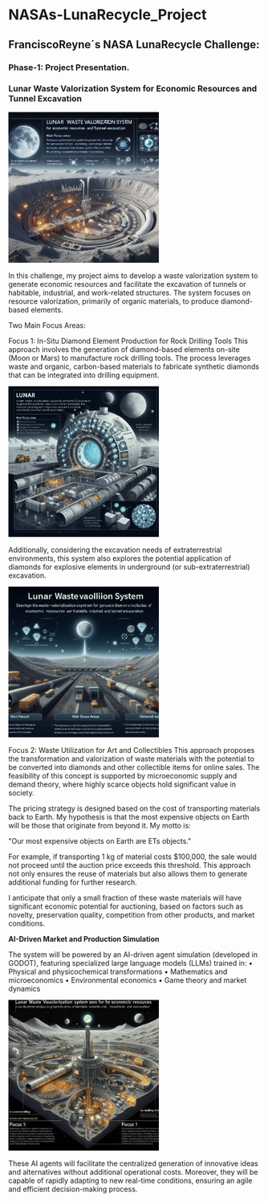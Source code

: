 # NASAs-LunaRecycle_Project


## FranciscoReyne´s NASA LunaRecycle Challenge:

### Phase-1: Project Presentation.




### Lunar Waste Valorization System for Economic Resources and Tunnel Excavation

<p align="left">
  
<img src="4.jpg" width="300"/>

</p>

In this challenge, my project aims to develop a waste valorization system to generate economic resources and facilitate the excavation of tunnels or habitable, industrial, and work-related structures.
The system focuses on resource valorization, primarily of organic materials, to produce diamond-based elements.





Two Main Focus Areas:

Focus 1: In-Situ Diamond Element Production for Rock Drilling Tools
This approach involves the generation of diamond-based elements on-site (Moon or Mars) to manufacture rock drilling tools. The process leverages waste and organic, carbon-based materials to fabricate synthetic diamonds that can be integrated into drilling equipment.

<p align="left">
<img src="3.jpg" width="300"/>

</p>


Additionally, considering the excavation needs of extraterrestrial environments, this system also explores the potential application of diamonds for explosive elements in underground (or sub-extraterrestrial) excavation.

<p align="left">
<img src="2.jpg" width="300"/>
</p>

Focus 2: Waste Utilization for Art and Collectibles
This approach proposes the transformation and valorization of waste materials with the potential to be converted into diamonds and other collectible items for online sales. The feasibility of this concept is supported by microeconomic supply and demand theory, where highly scarce objects hold significant value in society.

The pricing strategy is designed based on the cost of transporting materials back to Earth. My hypothesis is that the most expensive objects on Earth will be those that originate from beyond it. My motto is:

"Our most expensive objects on Earth are ETs objects."

For example, if transporting 1 kg of material costs $100,000, the sale would not proceed until the auction price exceeds this threshold. This approach not only ensures the reuse of materials but also allows them to generate additional funding for further research.

I anticipate that only a small fraction of these waste materials will have significant economic potential for auctioning, based on factors such as novelty, preservation quality, competition from other products, and market conditions.


**AI-Driven Market and Production Simulation**

The system will be powered by an AI-driven agent simulation (developed in GODOT), featuring specialized large language models (LLMs) trained in:
•	Physical and physicochemical transformations
•	Mathematics and microeconomics
•	Environmental economics
•	Game theory and market dynamics

<p align="left">
<img src="1.jpg" width="300"/>
</p>

These AI agents will facilitate the centralized generation of innovative ideas and alternatives without additional operational costs. Moreover, they will be capable of rapidly adapting to new real-time conditions, ensuring an agile and efficient decision-making process.



